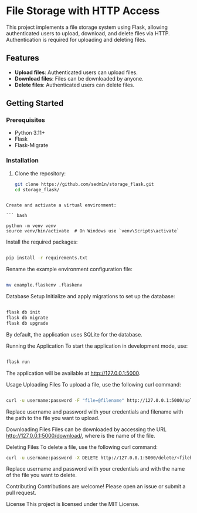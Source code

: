 # File Storage with HTTP Access

This project implements a file storage system using Flask, allowing authenticated users to upload, download, and delete files via HTTP. Authentication is required for uploading and deleting files.

## Features

- **Upload files**: Authenticated users can upload files.
- **Download files**: Files can be downloaded by anyone.
- **Delete files**: Authenticated users can delete files.

## Getting Started

### Prerequisites

- Python 3.11+
- Flask
- Flask-Migrate

### Installation

1. Clone the repository:
   ```bash
   git clone https://github.com/sedm1n/storage_flask.git
   cd storage_flask/
```

Create and activate a virtual environment:

``` bash

python -m venv venv
source venv/bin/activate  # On Windows use `venv\Scripts\activate`
```
Install the required packages:

``` bash

pip install -r requirements.txt
```

Rename the example environment configuration file:


``` bash

mv example.flaskenv .flaskenv
```

Database Setup
Initialize and apply migrations to set up the database:

``` bash

flask db init
flask db migrate
flask db upgrade
```

By default, the application uses SQLite for the database.

Running the Application
To start the application in development mode, use:

``` bash

flask run
```
The application will be available at http://127.0.0.1:5000.

Usage
Uploading Files
To upload a file, use the following curl command:

``` bash

curl -u username:password -F "file=@filename" http://127.0.0.1:5000/upload
```
Replace username and password with your credentials and filename with the path to the file you want to upload.

Downloading Files
Files can be downloaded by accessing the URL http://127.0.0.1:5000/download/<filehash>, where <filehash> is the name of the file.

Deleting Files
To delete a file, use the following curl command:

``` bash
curl -u username:password -X DELETE http://127.0.0.1:5000/delete/<filehash>
```

Replace username and password with your credentials and <filename> with the name of the file you want to delete.

Contributing
Contributions are welcome! Please open an issue or submit a pull request.

License
This project is licensed under the MIT License.